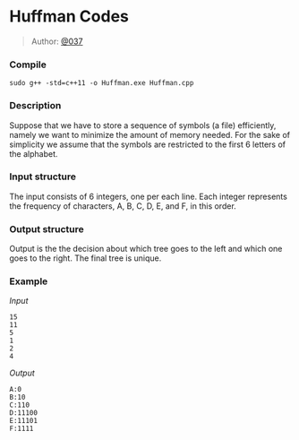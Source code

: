# Huffman Codes

> Author: [@037](https://twitter.com/037)

### Compile
```
sudo g++ -std=c++11 -o Huffman.exe Huffman.cpp
```

### Description
Suppose that we have to store a sequence of symbols (a file) efficiently, namely we want to minimize the amount of memory needed. For the sake of simplicity we assume that the symbols are restricted to the first 6 letters of the alphabet.

### Input structure
The input consists of 6 integers, one per each line. Each integer represents the frequency of characters, A, B, C, D, E, and F, in this order.

### Output structure
Output is the the decision about which tree goes to the left and which one goes to the right. The final tree is unique.

### Example

*Input*
```
15
11
5
1
2
4
```

*Output*
```
A:0
B:10
C:110
D:11100
E:11101
F:1111
```